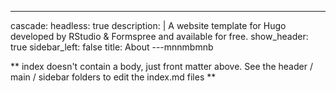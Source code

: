 ---
cascade:
  headless: true
description: |
  A website template for Hugo developed by RStudio & Formspree and available for free.
show_header: true
sidebar_left: false
title: About
---mnnmbmnb

** index doesn't contain a body, just front matter above.
See the header / main / sidebar folders to edit the index.md files **
